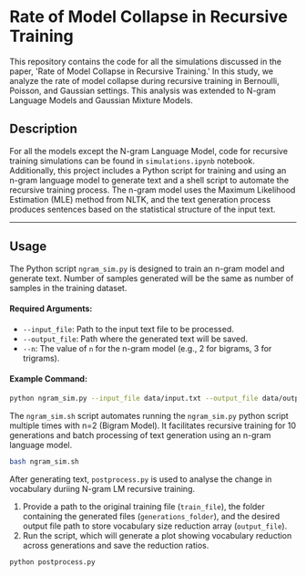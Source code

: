 # Rate of Model Collapse in Recursive Training

This repository contains the code for all the simulations discussed in the paper, 'Rate of Model Collapse in Recursive Training.' In this study, we analyze the rate of model collapse during recursive training in Bernoulli, Poisson, and Gaussian settings. This analysis was extended to N-gram Language Models and Gaussian Mixture Models.


## Description
For all the models except the N-gram Language Model, code for recursive training simulations can be found in `simulations.ipynb` notebook. Additionally, this project includes a Python script for training and using an n-gram language model to generate text and a shell script to automate the recursive training process. The n-gram model uses the Maximum Likelihood Estimation (MLE) method from NLTK, and the text generation process produces sentences based on the statistical structure of the input text.

---

## Usage

The Python script `ngram_sim.py` is designed to train an n-gram model and generate text. Number of samples generated will be the same as number of samples in the training dataset.

#### Required Arguments:
- `--input_file`: Path to the input text file to be processed.
- `--output_file`: Path where the generated text will be saved.
- `--n`: The value of `n` for the n-gram model (e.g., 2 for bigrams, 3 for trigrams).

#### Example Command:
```bash
python ngram_sim.py --input_file data/input.txt --output_file data/output.txt --n 3
```
The `ngram_sim.sh` script automates running the `ngram_sim.py` python script multiple times with n=2 (Bigram Model). It facilitates recursive training for 10 generations and batch processing of text generation using an n-gram language model.

```bash
bash ngram_sim.sh
```

After generating text, `postprocess.py` is used to analyse the change in vocabulary duriing N-gram LM recursive training. 

1. Provide a path to the original training file (`train_file`), the folder containing the generated files (`generations_folder`), and the desired output file path to store vocabulary size reduction array (`output_file`).
2. Run the script, which will generate a plot showing vocabulary reduction across generations and save the reduction ratios.

```bash
python postprocess.py
